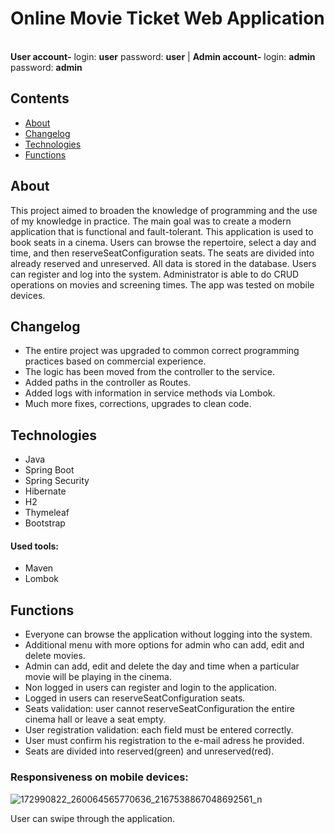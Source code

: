 # Online Movie Ticket Web Application

</br>
<b>User account-</b> login: <b>user</b> password: <b>user</b> | <b>Admin account-</b> login: <b>admin</b> password: <b>admin</b>

## Contents
* [About](#about)
* [Changelog](#changelog)
* [Technologies](#technologies)
* [Functions](#functions)

## About
This project aimed to broaden the knowledge of programming and the use of my knowledge in practice. The main goal was to create a modern application that is functional and
fault-tolerant. This application is used to book seats in a cinema. Users can browse the repertoire, select a day and time, and then reserveSeatConfiguration seats. The seats are divided into
already reserved and unreserved. All data is stored in the database. Users can register and log into the system. Administrator is able to do CRUD operations on movies and
screening times. The app was tested on mobile devices.

## Changelog
- The entire project was upgraded to common correct programming practices based on commercial experience.
- The logic has been moved from the controller to the service.
- Added paths in the controller as Routes.
- Added logs with information in service methods via Lombok.
- Much more fixes, corrections, upgrades to clean code.

## Technologies
* Java
* Spring Boot
* Spring Security
* Hibernate
* H2
* Thymeleaf
* Bootstrap
  
#### Used tools:
* Maven
* Lombok


## Functions
- Everyone can browse the application without logging into the system.
- Additional menu with more options for admin who can add, edit and delete movies.
- Admin can add, edit and delete the day and time when a particular movie will be playing in the cinema.
- Non logged in users can register and login to the application.
- Logged in users can reserveSeatConfiguration seats.
- Seats validation: user cannot reserveSeatConfiguration the entire cinema hall or leave a seat empty.
- User registration validation: each field must be entered correctly.
- User must confirm his registration to the e-mail adress he provided.
- Seats are divided into reserved(green) and unreserved(red).

 

### Responsiveness on mobile devices:

![172990822_260064565770636_2167538867048692561_n](https://user-images.githubusercontent.com/46786100/114551398-a0e52800-9c63-11eb-81bd-307eb7d15f11.jpg)

User can swipe through the application.
